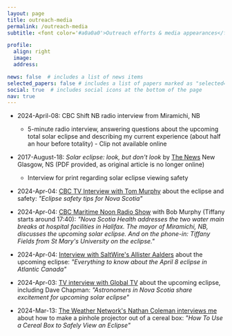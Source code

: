 ```yaml
---
layout: page
title: outreach-media
permalink: /outreach-media
subtitle: <font color='#a0a0a0'>Outreach efforts & media appearances</font>

profile:
  align: right
  image: 
  address: 

news: false  # includes a list of news items
selected_papers: false # includes a list of papers marked as "selected={true}"
social: true  # includes social icons at the bottom of the page
nav: true
---
```


* 2024-April-08: CBC Shift NB radio interview from Miramichi, NB
	* 5-minute radio interview, answering questions about the upcoming total solar eclipse and describing my current experience (about half an hour before totality) - Clip not available online
* 2017-August-18: *Solar eclipse: look, but don't look* by [The News](article-pdfs/2017-Aug-18-TheNews-Eclipse.pdf) New Glasgow, NS (PDF provided, as original article is no longer online)
	* Interview for print regarding solar eclipse viewing safety
	

* 2024-Apr-04: [CBC TV Interview with Tom Murphy](https://www.cbc.ca/player/play/1.7164219) about the eclipse and safety: *"Eclipse safety tips for Nova Scotia"*
* 2024-Apr-04: [CBC Maritime Noon Radio Show](https://www.cbc.ca/listen/live-radio/1-38-maritime-noon/clip/16053741-nova-scotia-health-addresses-two-water-main-breaks) with Bob Murphy (Tiffany starts around 17:40): *"Nova Scotia Health addresses the two water main breaks at hospital facilities in Halifax. The mayor of Miramichi, NB, discusses the upcoming solar eclipse. And on the phone-in: Tiffany Fields from St Mary's University on the eclipse."* 
* 2024-Apr-04: [Interview with SaltWire's Allister Aalders](https://www.youtube.com/watch?v=YOBAIufdkmA) about the upcoming eclipse: *"Everything to know about the April 8 eclipse in Atlantic Canada"* 
* 2024-Apr-03: [TV interview with Global TV](https://globalnews.ca/video/10401086/astronomers-in-nova-scotia-share-excitement-for-upcoming-solar-eclipse/) about the upcoming eclipse, including Dave Chapman: *"Astronomers in Nova Scotia share excitement for upcoming solar eclipse"* 
* 2024-Mar-13: [The Weather Network's Nathan Coleman interviews me](https://youtu.be/00eZarNgknM?si=f-tI8vGoRbjZ1iar) about how to make a pinhole projector out of a cereal box: *"How To Use a Cereal Box to Safely View an Eclipse"* 



